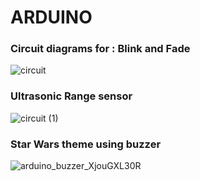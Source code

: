 # ARDUINO

### Circuit diagrams for : Blink and Fade  
![circuit](https://user-images.githubusercontent.com/122863439/219934493-e9370026-d9fa-4268-923a-d30e656cd880.png)

### Ultrasonic Range sensor
![circuit (1)](https://user-images.githubusercontent.com/122863439/219934586-20286a54-226e-44b7-a93d-cf15cca19b3a.png)

### Star Wars theme using buzzer
![arduino_buzzer_XjouGXL30R](https://user-images.githubusercontent.com/122863439/219934689-8bbaaf2e-b43e-43cb-af34-57dc81480d8c.png)
